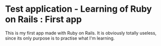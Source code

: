 # Test application - Learning of Ruby on Rails : First app

This is my first app made with Ruby on Rails. It is obviously totally useless, since its only purpose is to practise what I'm learning.

